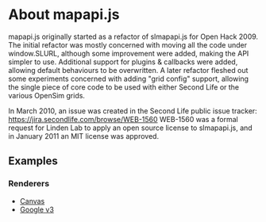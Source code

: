 # About mapapi.js

mapapi.js originally started as a refactor of slmapapi.js for Open Hack 2009.
The initial refactor was mostly concerned with moving all the code under window.SLURL, although some improvement were added, making the API simpler to use. Additional support for plugins & callbacks were added, allowing default behaviours to be overwritten.
A later refactor fleshed out some experiments concerned with adding "grid config" support, allowing the single piece of core code to be used with either Second Life or the various OpenSim grids.

In March 2010, an issue was created in the Second Life public issue tracker: https://jira.secondlife.com/browse/WEB-1560
WEB-1560 was a formal request for Linden Lab to apply an open source license to slmapapi.js, and in January 2011 an MIT license was approved.

## Examples

### Renderers
* [Canvas](http://signpostmarv.github.com/mapapi.js/examples/renderer-canvas.html)
* [Google v3](http://signpostmarv.github.com/mapapi.js/examples/renderer-google-v3.html)